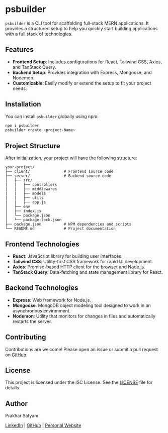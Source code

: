 
# psbuilder

`psbuilder` is a CLI tool for scaffolding full-stack MERN applications. It provides a structured setup to help you quickly start building applications with a full stack of technologies.

## Features

- **Frontend Setup**: Includes configurations for React, Tailwind CSS, Axios, and TanStack Query.
- **Backend Setup**: Provides integration with Express, Mongoose, and Nodemon.
- **Customizable**: Easily modify or extend the setup to fit your project needs.

## Installation

You can install `psbuilder` globally using npm:

```bash
npm i psbuilder 
psbuilder create <project-Name>
```

## Project Structure

After initialization, your project will have the following structure:

```
your-project/
├── client/               # Frontend source code
├── server/               # Backend source code
│   ├── src/
|   |   ├── controllers
|   |   ├── middlewares
|   |   ├── models
|   |   ├── utils
|   |   ├── app.js
│   ├── env
│   ├── index.js
│   └── package.json
│   └── package-lock.json
├── package.json          # NPM dependencies and scripts
└── README.md             # Project documentation
```

## Frontend Technologies

- **React**: JavaScript library for building user interfaces.
- **Tailwind CSS**: Utility-first CSS framework for rapid UI development.
- **Axios**: Promise-based HTTP client for the browser and Node.js.
- **TanStack Query**: Data-fetching and state management library for React.

## Backend Technologies

- **Express**: Web framework for Node.js.
- **Mongoose**: MongoDB object modeling tool designed to work in an asynchronous environment.
- **Nodemon**: Utility that monitors for changes in files and automatically restarts the server.

## Contributing

Contributions are welcome! Please open an issue or submit a pull request on [GitHub](https://github.com/your-username/psbuilder).

## License

This project is licensed under the ISC License. See the [LICENSE](LICENSE) file for details.

## Author

Prakhar Satyam

[LinkedIn](https://www.linkedin.com/in/prakhar-satyam-02a972157/) | [GitHub](https://github.com/prakharsatyam) | [Personal Website](https://blog-livid-alpha.vercel.app/)
```
